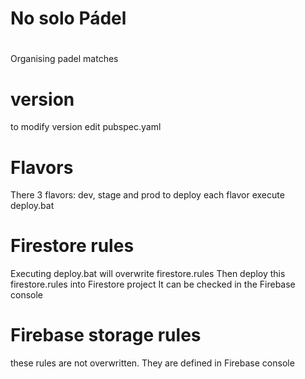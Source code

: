 #
# No solo Pádel
#
Organising padel matches

# version
to modify version edit pubspec.yaml

# Flavors
There 3 flavors: dev, stage and prod
to deploy each flavor execute
deploy.bat <FLAVOR>

# Firestore rules
Executing deploy.bat will overwrite firestore.rules
Then deploy this firestore.rules into Firestore project
It can be checked in the Firebase console

# Firebase storage rules
these rules are not overwritten. They are defined in Firebase console


